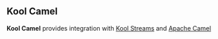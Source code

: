 ## Kool Camel

**Kool Camel** provides integration with [Kool Streams](koolapp-stream/ReadMe.md) and [Apache Camel](http://camel.apache.org/)

